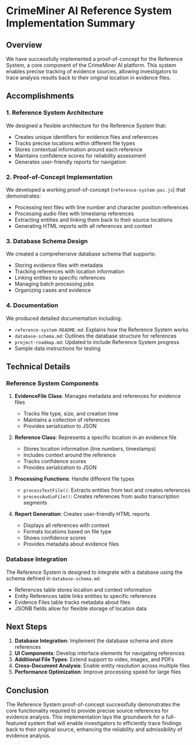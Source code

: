 # CrimeMiner AI Reference System Implementation Summary

## Overview

We have successfully implemented a proof-of-concept for the Reference System, a core component of the CrimeMiner AI platform. This system enables precise tracking of evidence sources, allowing investigators to trace analysis results back to their original location in evidence files.

## Accomplishments

### 1. Reference System Architecture

We designed a flexible architecture for the Reference System that:
- Creates unique identifiers for evidence files and references
- Tracks precise locations within different file types
- Stores contextual information around each reference
- Maintains confidence scores for reliability assessment
- Generates user-friendly reports for navigation

### 2. Proof-of-Concept Implementation

We developed a working proof-of-concept (`reference-system-poc.js`) that demonstrates:
- Processing text files with line number and character position references
- Processing audio files with timestamp references
- Extracting entities and linking them back to their source locations
- Generating HTML reports with all references and context

### 3. Database Schema Design

We created a comprehensive database schema that supports:
- Storing evidence files with metadata
- Tracking references with location information
- Linking entities to specific references
- Managing batch processing jobs
- Organizing cases and evidence

### 4. Documentation

We produced detailed documentation including:
- `reference-system-README.md`: Explains how the Reference System works
- `database-schema.md`: Outlines the database structure for references
- `project-roadmap.md`: Updated to include Reference System progress
- Sample data instructions for testing

## Technical Details

### Reference System Components

1. **EvidenceFile Class**: Manages metadata and references for evidence files
   - Tracks file type, size, and creation time
   - Maintains a collection of references
   - Provides serialization to JSON

2. **Reference Class**: Represents a specific location in an evidence file
   - Stores location information (line numbers, timestamps)
   - Includes context around the reference
   - Tracks confidence scores
   - Provides serialization to JSON

3. **Processing Functions**: Handle different file types
   - `processTextFile()`: Extracts entities from text and creates references
   - `processAudioFile()`: Creates references from audio transcription segments

4. **Report Generation**: Creates user-friendly HTML reports
   - Displays all references with context
   - Formats locations based on file type
   - Shows confidence scores
   - Provides metadata about evidence files

### Database Integration

The Reference System is designed to integrate with a database using the schema defined in `database-schema.md`:
- References table stores location and context information
- Entity References table links entities to specific references
- Evidence Files table tracks metadata about files
- JSONB fields allow for flexible storage of location data

## Next Steps

1. **Database Integration**: Implement the database schema and store references
2. **UI Components**: Develop interface elements for navigating references
3. **Additional File Types**: Extend support to video, images, and PDFs
4. **Cross-Document Analysis**: Enable entity resolution across multiple files
5. **Performance Optimization**: Improve processing speed for large files

## Conclusion

The Reference System proof-of-concept successfully demonstrates the core functionality required to provide precise source references for evidence analysis. This implementation lays the groundwork for a full-featured system that will enable investigators to efficiently trace findings back to their original source, enhancing the reliability and admissibility of evidence analysis. 
